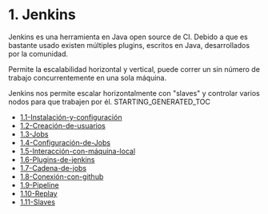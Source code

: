# 1. Jenkins

Jenkins es una herramienta en Java open source de CI. Debido a que es
bastante usado existen múltiples plugins, escritos en Java,
desarrollados por la comunidad.

Permite la escalabilidad horizontal y vertical, puede correr un sin
número de trabajo concurrentemente en una sola máquina.

Jenkins nos permite escalar horizontalmente con "slaves" y controlar
varios nodos para que trabajen por él.
STARTING_GENERATED_TOC



[comment]:STARTING_GENERATED_TOC

* [1.1-Instalación-y-configuración](<./content/1.1-Instalación-y-configuración.md>)
* [1.2-Creación-de-usuarios](<./content/1.2-Creación-de-usuarios.md>)
* [1.3-Jobs](<./content/1.3-Jobs.md>)
* [1.4-Configuración-de-Jobs](<./content/1.4-Configuración-de-Jobs.md>)
* [1.5-Interacción-con-máquina-local](<./content/1.5-Interacción-con-máquina-local.md>)
* [1.6-Plugins-de-jenkins](<./content/1.6-Plugins-de-jenkins.md>)
* [1.7-Cadena-de-jobs](<./content/1.7-Cadena-de-jobs.md>)
* [1.8-Conexión-con-github](<./content/1.8-Conexión-con-github.md>)
* [1.9-Pipeline](<./content/1.9-Pipeline.md>)
* [1.10-Replay](<./content/1.10-Replay.md>)
* [1.11-Slaves](<./content/1.11-Slaves.md>)

[comment]:ENDING_GENERATED_TOC

